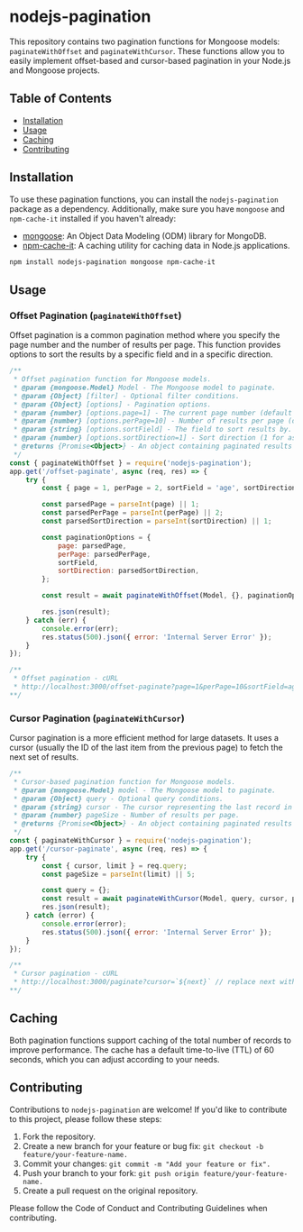 # nodejs-pagination

This repository contains two pagination functions for Mongoose models: `paginateWithOffset` and `paginateWithCursor`. These functions allow you to easily implement offset-based and cursor-based pagination in your Node.js and Mongoose projects.

## Table of Contents
- [Installation](#installation)
- [Usage](#usage)
- [Caching](#caching)
- [Contributing](#contributing)


## Installation

To use these pagination functions, you can install the `nodejs-pagination` package as a dependency. Additionally, make sure you have `mongoose` and `npm-cache-it` installed if you haven't already:

- [mongoose](https://www.npmjs.com/package/mongoose): An Object Data Modeling (ODM) library for MongoDB.
- [npm-cache-it](https://www.npmjs.com/package/npm-cache-it): A caching utility for caching data in Node.js applications.

```bash
npm install nodejs-pagination mongoose npm-cache-it
```

## Usage
### Offset Pagination (`paginateWithOffset`)
Offset pagination is a common pagination method where you specify the page number and the number of results per page. This function provides options to sort the results by a specific field and in a specific direction.
```javascript
/**
 * Offset pagination function for Mongoose models.
 * @param {mongoose.Model} Model - The Mongoose model to paginate.
 * @param {Object} [filter] - Optional filter conditions.
 * @param {Object} [options] - Pagination options.
 * @param {number} [options.page=1] - The current page number (default is 1).
 * @param {number} [options.perPage=10] - Number of results per page (default is 10).
 * @param {string} [options.sortField] - The field to sort results by.
 * @param {number} [options.sortDirection=1] - Sort direction (1 for ascending, -1 for descending).
 * @returns {Promise<Object>} - An object containing paginated results and metadata.
 */
const { paginateWithOffset } = require('nodejs-pagination');
app.get('/offset-paginate', async (req, res) => {
    try {
        const { page = 1, perPage = 2, sortField = 'age', sortDirection = 1 } = req.query;

        const parsedPage = parseInt(page) || 1;
        const parsedPerPage = parseInt(perPage) || 2;
        const parsedSortDirection = parseInt(sortDirection) || 1;

        const paginationOptions = {
            page: parsedPage,
            perPage: parsedPerPage,
            sortField,
            sortDirection: parsedSortDirection,
        };

        const result = await paginateWithOffset(Model, {}, paginationOptions);

        res.json(result);
    } catch (err) {
        console.error(err);
        res.status(500).json({ error: 'Internal Server Error' });
    }
});

/**
 * Offset pagination - cURL
 * http://localhost:3000/offset-paginate?page=1&perPage=10&sortField=age&sortDirection=1
**/
```

### Cursor Pagination (`paginateWithCursor`)
Cursor pagination is a more efficient method for large datasets. It uses a cursor (usually the ID of the last item from the previous page) to fetch the next set of results.
```javascript
/**
 * Cursor-based pagination function for Mongoose models.
 * @param {mongoose.Model} model - The Mongoose model to paginate.
 * @param {Object} query - Optional query conditions.
 * @param {string} cursor - The cursor representing the last record in the previous page.
 * @param {number} pageSize - Number of results per page.
 * @returns {Promise<Object>} - An object containing paginated results and metadata.
 */
const { paginateWithCursor } = require('nodejs-pagination');
app.get('/cursor-paginate', async (req, res) => {
    try {
        const { cursor, limit } = req.query;
        const pageSize = parseInt(limit) || 5;

        const query = {};
        const result = await paginateWithCursor(Model, query, cursor, pageSize);
        res.json(result);
    } catch (error) {
        console.error(error);
        res.status(500).json({ error: 'Internal Server Error' });
    }
});

/**
 * Cursor pagination - cURL
 * http://localhost:3000/paginate?cursor=`${next}` // replace next with value of the next in response
**/
```

## Caching
Both pagination functions support caching of the total number of records to improve performance. The cache has a default time-to-live (TTL) of 60 seconds, which you can adjust according to your needs.

## Contributing
Contributions to `nodejs-pagination` are welcome! If you'd like to contribute to this project, please follow these steps:
1. Fork the repository.
2. Create a new branch for your feature or bug fix: `git checkout -b feature/your-feature-name.`
3. Commit your changes: `git commit -m "Add your feature or fix".`
4. Push your branch to your fork: `git push origin feature/your-feature-name.`
5. Create a pull request on the original repository.

Please follow the Code of Conduct and Contributing Guidelines when contributing.


